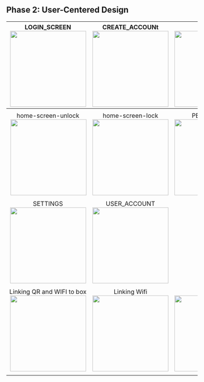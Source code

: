 ## Phase 2: User-Centered Design


| LOGIN_SCREEN <img src="https://i.imgur.com/k09lJc2.png" width="200"> | CREATE_ACCOUNt <img src="https://i.imgur.com/41yVDhA.png" width="200"> | delivery <img src="https://i.imgur.com/epSPRmO.png" width="200"> |
| :---: | :---: | :---: |
| | | |
| home-screen-unlock <img align=right src="https://i.imgur.com/a84lJD9.png" width="200"> | home-screen-lock <img src="https://i.imgur.com/Nx9mSWA.png" width="200"> | PERMA-LOCK <img src="https://i.imgur.com/64YWyoO.png" width="200"> |
| | | |
| SETTINGS <img src="https://i.imgur.com/0TQUBLv.png" width="200"> | USER_ACCOUNT<img src="https://i.imgur.com/17Fc89J.png" width="200"> |
| | | | 
| Linking QR and WIFI to box <img src="https://i.imgur.com/dOxsljv.png" width="200"> |Linking Wifi <img src="https://i.imgur.com/toubNux.png" width="200"> | SCAN QR <img src="https://i.imgur.com/wxDaVlO.png" width="200"> |
| | | | 
